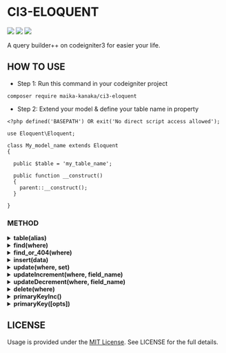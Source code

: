 # CI3-ELOQUENT

<img src="https://img.shields.io/packagist/php-v/maika-kanaka/ci3-eloquent" /> <img src="https://img.shields.io/badge/codeigniter--version-3-green" /> <img src="https://img.shields.io/github/license/maika-kanaka/ci3-eloquent" />

A query builder++ on codeigniter3 for easier your life.

## HOW TO USE

- Step 1: Run this command in your codeigniter project

```
composer require maika-kanaka/ci3-eloquent
```

- Step 2: Extend your model & define your table name in property

```
<?php defined('BASEPATH') OR exit('No direct script access allowed');

use Eloquent\Eloquent;

class My_model_name extends Eloquent
{

  public $table = 'my_table_name';

  public function __construct()
  {
    parent::__construct();
  }

}
```

### METHOD

<details><summary><b>table(alias)</b></summary>

<br />

| Param | Type | Required | Description |
| --- | --- | --- | --- |
| alias | String | No | Given alias to your table, it's usefull when you're using join statement |

Example 1: a simple query to get data

```
$data = $this->My_model_name->table()->get()->result();
```

Example 2: a simple query with join statement to get data

```
$data = $this->My_model_name->table('t1')
              ->join('my_other_table_name AS t2', 't1.id_fk = t2.id_fk')
              ->get()->result();
```
</details>

<details><summary><b>find(where)</b></summary>

<br />

| Param | Type | Required | Description |
| --- | --- | --- | --- |
| where | Array or Integer or String | No | Get the first row with where clause |

~ Example 1: get the first row with primary key

```
$data = $this->My_model_name->find('INV-202010-0001');
```

~ Example 1: get the first row with other column

```
$data = $this->My_model_name->find(['status => 'active', 'is_stok' => 'Y']);
```
</details>

<details><summary><b>find_or_404(where)</b></summary>

<br />

This method is exactly same as the find() method but if the return value is null then it will appear 404 page

</details>

<details><summary><b>insert(data)</b></summary>

<br />

| Param | Type | Required | Description |
| --- | --- | --- | --- |
| data | Array | Yes | Data to insert |

~ Example 1: Insert one row

```
$this->My_model_name->insert([
  'field_name_1' => 'test1', 
  'field_name_2' => 'Testing1'
]);
```

~ Example 2: Insert multiple row bulk

```
$insert = [];
$insert[] = ['field_name_1' => 'test1', 'field_name_2' => 'Testing1'];
$insert[] = ['field_name_1' => 'test2', 'field_name_2' => 'Testing2'];
$this->My_model_name->insert($insert);
```
</details>

<details><summary><b>update(where, set)</b></summary>

<br />

| Param | Type | Required | Description |
| --- | --- | --- | --- |
| where | Array | Yes | Specific data to be updated |
| set | Array | Yes | Column & value to be updated |

```
$this->My_model_name->update(['my_primary_key' => '1'], ['my_field_name' => 'new value']);
```

</details>

<details><summary><b>updateIncrement(where, field_name)</b></summary>

<br />

| Param | Type | Required | Description |
| --- | --- | --- | --- |
| where | Array | Yes | Specific data to be updated |
| field_name | String | Yes | Column & value to be updated |

```
$this->My_model_name->updateIncrement(
	['kode_produk' => 'INV-202004-0001'],
	'jumlah_stok'
);
```

If the value of field jumlah_stok is 10 then the new value is 11

</details>

<details><summary><b>updateDecrement(where, field_name)</b></summary>

<br />

| Param | Type | Required | Description |
| --- | --- | --- | --- |
| where | Array | Yes | Specific data to be updated |
| field_name | String | Yes | Column & value to be updated |

```
$this->My_model_name->updateDecrement(
	['kode_produk' => 'INV-202004-0001'],
	'jumlah_stok'
);
```

If the value of field jumlah_stok is 10 then the new value is 9

</details>

<details><summary><b>delete(where)</b></summary>

<br />

| Param | Type | Required | Description |
| --- | --- | --- | --- |
| where | Array | Yes | Specific data to be deleted |

```
$this->My_model_name->delete(['my_primary_key' => 'value']);
```
</details>

<details><summary><b>primaryKeyInc()</b></summary>

<br />

If you're using this method. You must define your field primary key on property model

```
<?php defined('BASEPATH') OR exit('No direct script access allowed');

use Eloquent\Eloquent;

class My_model_name extends Eloquent
{

  public $table = 'my_table_name';
  public $primary_key = 'my_field_name_id';

  public function __construct()
  {
    parent::__construct();
  }

}
```

Then, you can using this method & get the increment

```
$increment = $this->My_model_name->primaryKeyInc();
```
</details>

<details><summary><b>primaryKey([opts])</b></summary>

<br />

Firstly, The same as the primaryKeyInc() method, you must define your field primary key on property model 

| Param | Type | Required | Description |
| --- | --- | --- | --- |
| format | String | Yes | Prefix for generate code, take it for example: If you want the return value is INV/202010/0001 so the format is **INV** |
| separator | String | No | Separator for generate code, take it for example: If you want the return value is INV-202010-0001 so the separator is **-** |
| digit_inc | Integer | No | Digit increment, Default value: 4
| reset_monthly | Boolean | No | Fill yearmonth in return value & reset the increment every month changed. Default value: TRUE |

~ Example 1: Generate code & reset increment every month

```
  $pk = $this->My_model_name->primaryKey([
    "format" => "INV", 
    "separator" => "-",
    "digit_inc" => 5
  ]);

  # return value is: INV-202010-00001
```

~ Example 2: Generate code & non reset increment

```
  $pk = $this->My_model_name->primaryKey([
    "format" => "KTG", 
    "separator" => "",
    "digit_inc" => 6,
    "reset_monthly" => FALSE
  ]);

  # return value is: KTG000001
```
</details>

## LICENSE 

Usage is provided under the [MIT License](http://opensource.org/licenses/mit-license.php). See LICENSE for the full details.
